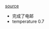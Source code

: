 [source](https://github.com/ralphcajipe/chatgpt-prompt-engineering/blob/main/5-transforming.ipynb)

- 完成了电邮
- temperature 0.7